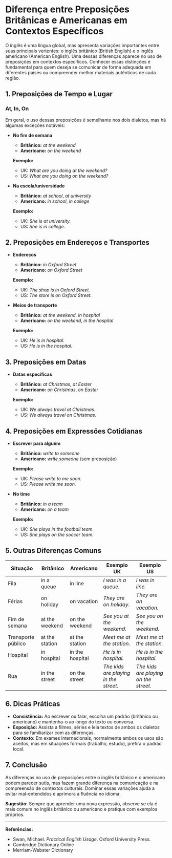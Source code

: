 
# Diferença entre Preposições Britânicas e Americanas em Contextos Específicos

O inglês é uma língua global, mas apresenta variações importantes entre suas principais vertentes: o inglês britânico (British English) e o inglês americano (American English). Uma dessas diferenças aparece no uso de preposições em contextos específicos. Conhecer essas distinções é fundamental para quem deseja se comunicar de forma adequada em diferentes países ou compreender melhor materiais autênticos de cada região.

## 1. Preposições de Tempo e Lugar

### **At, In, On**

Em geral, o uso dessas preposições é semelhante nos dois dialetos, mas há algumas exceções notáveis:

- **No fim de semana**
  - **Britânico:** *at the weekend*
  - **Americano:** *on the weekend*

  **Exemplo:**
  - UK: *What are you doing at the weekend?*
  - US: *What are you doing on the weekend?*

- **Na escola/universidade**
  - **Britânico:** *at school*, *at university*
  - **Americano:** *in school*, *in college*

  **Exemplo:**
  - UK: *She is at university.*
  - US: *She is in college.*

## 2. Preposições em Endereços e Transportes

- **Endereços**
  - **Britânico:** *in Oxford Street*
  - **Americano:** *on Oxford Street*

  **Exemplo:**
  - UK: *The shop is in Oxford Street.*
  - US: *The store is on Oxford Street.*

- **Meios de transporte**
  - **Britânico:** *at the weekend*, *in hospital*
  - **Americano:** *on the weekend*, *in the hospital*

  **Exemplo:**
  - UK: *He is in hospital.*
  - US: *He is in the hospital.*

## 3. Preposições em Datas

- **Datas específicas**
  - **Britânico:** *at Christmas*, *at Easter*
  - **Americano:** *on Christmas*, *on Easter*

  **Exemplo:**
  - UK: *We always travel at Christmas.*
  - US: *We always travel on Christmas.*

## 4. Preposições em Expressões Cotidianas

- **Escrever para alguém**
  - **Britânico:** *write to someone*
  - **Americano:** *write someone* (sem preposição)

  **Exemplo:**
  - UK: *Please write to me soon.*
  - US: *Please write me soon.*

- **No time**
  - **Britânico:** *in a team*
  - **Americano:** *on a team*

  **Exemplo:**
  - UK: *She plays in the football team.*
  - US: *She plays on the soccer team.*

## 5. Outras Diferenças Comuns

| Situação                  | Britânico           | Americano           | Exemplo UK                        | Exemplo US                        |
|--------------------------|---------------------|---------------------|-----------------------------------|-----------------------------------|
| Fila                     | in a queue          | in line             | *I was in a queue.*               | *I was in line.*                  |
| Férias                   | on holiday          | on vacation         | *They are on holiday.*            | *They are on vacation.*           |
| Fim de semana            | at the weekend      | on the weekend      | *See you at the weekend.*         | *See you on the weekend.*         |
| Transporte público       | at the station      | at the station      | *Meet me at the station.*         | *Meet me at the station.*         |
| Hospital                 | in hospital         | in the hospital     | *He is in hospital.*              | *He is in the hospital.*          |
| Rua                      | in the street       | on the street       | *The kids are playing in the street.* | *The kids are playing on the street.* |

## 6. Dicas Práticas

- **Consistência:** Ao escrever ou falar, escolha um padrão (britânico ou americano) e mantenha-o ao longo do texto ou conversa.
- **Exposição:** Assista a filmes, séries e leia textos de ambos os dialetos para se familiarizar com as diferenças.
- **Contexto:** Em exames internacionais, normalmente ambos os usos são aceitos, mas em situações formais (trabalho, estudo), prefira o padrão local.

## 7. Conclusão

As diferenças no uso de preposições entre o inglês britânico e o americano podem parecer sutis, mas fazem grande diferença na comunicação e na compreensão de contextos culturais. Dominar essas variações ajuda a evitar mal-entendidos e aprimora a fluência no idioma.

**Sugestão:** Sempre que aprender uma nova expressão, observe se ela é mais comum no inglês britânico ou americano e pratique com exemplos próprios.

---
**Referências:**
- Swan, Michael. *Practical English Usage*. Oxford University Press.
- Cambridge Dictionary Online
- Merriam-Webster Dictionary
```
